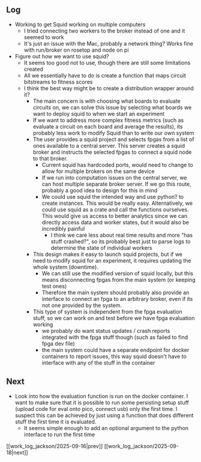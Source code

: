 ## Log
- Working to get Squid working on multiple computers
	- I tried connecting two workers to the broker instead of one and it seemed to work
	- It's just an issue with the Mac, probably a network thing? Works fine with run/broker on rosetop and node on pi
- Figure out how we want to use squid? 
	- It seems too good not to use, though there are still some limitations created
	- All we essentially have to do is create a function that maps circuit bitstreams to fitness scores
	- I think the best way might be to create a distribution wrapper around it?
		- The main concern is with choosing what boards to evaluate circuits on, we can solve this issue by selecting what boards we want to deploy squid to when we start an experiment
		- If we want to address more complex fitness metrics (such as evaluate a circuit on each board and average the results), its probably less work to modify Squid than to write our own system
		- The user provides a squid project and selects fpgas from a list of ones available to a central server. This server creates a squid broker and instructs the selected fpgas to connect a squid node to that broker. 
			- Current squid has hardcoded ports, would need to change to allow for multiple brokers on the same device
			- If we run into computation issues on the central server, we can host multiple separate broker server. If we go this route, probably a good idea to design for this in mind
			- We could use squid the intended way and use python? to create instances. This would be really easy. Alternatively, we could use squid as a crate and call the functions ourselves. This would give us access to better analytics since we can directly access data and worker states, but it would also be incredibly painful
				- I think we care less about real time results and more "has stuff crashed?", so its probably best just to parse logs to determine the state of individual workers 
		-  This design makes it easy to launch squid projects, but if we need to modify squid for an experiment, it requires updating the whole system (downtime). 
			- We can still use the modified version of squid locally, but this means disconnecting fpgas from the main system (or keeping test ones)
			- Therefore the main system should probably also provide an interface to connect an fpga to an arbitrary broker, even if its not one provided by the system. 
		- This type of system is independent from the fpga evaluation stuff, so we can work on and test before we have fpga evaluation working
			- we probably do want status updates / crash reports integrated with the fpga stuff though (such as failed to find fpga dev file)
			- the main system could have a separate endpoint for docker containers to report issues, this way squid doesn't have to interface with any of the stuff in the container
## Next
- Look into how the evaluation function is run on the docker container. I want to make sure that it is possible to run some persisting setup stuff (upload code for eval onto pico, connect usb) only the first time. I suspect this can be achieved by just using a function that does different stuff the first time it is evaluated. 
	- It seems simple enough to add an optional argument to the python interface to run the first time

[[work_log_jackson/2025-09-16|prev]] [[work_log_jackson/2025-09-18|next]]
